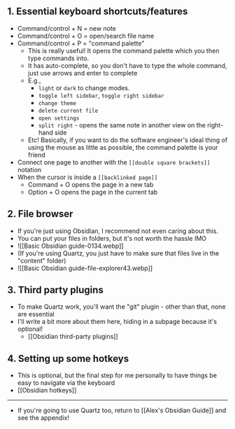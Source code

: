 ## 1. Essential keyboard shortcuts/features
- Command/control + N = new note
- Command/control + O = open/search file name
- Command/control + P = "command palette"
	- This is really useful! It opens the command palette which you then type commands into. 
	- It has auto-complete, so you don't have to type the whole command, just use arrows and enter to complete
	- E.g., 
		- `light` or `dark` to change modes. 
		- `toggle left sidebar`, `toggle right sidebar`
		- `change theme`
		- `delete current file`
		- `open settings`
		- `split right` - opens the same note in another view on the right-hand side
	- Etc! Basically, if you want to do the software engineer's ideal thing of using the mouse as little as possible, the command palette is your friend
- Connect one page to another with the `[[double square brackets]]` notation
- When the cursor is inside a `[[backlinked page]]`
	- Command + O opens the page in a new tab
	- Option + O opens the page in the current tab
## 2. File browser
- If you're just using Obsidian, I recommend not even caring about this. 
- You can put your files in folders, but it's not worth the hassle IMO
- ![[Basic Obsidian guide-0134.webp]]
- (If you're using Quartz, you just have to make sure that files live in the "content" folder)
- ![[Basic Obsidian guide-file-explorer43.webp]]
## 3. Third party plugins
- To make Quartz work, you'll want the "git" plugin - other than that, none are essential
- I'll write a bit more about them here, hiding in a subpage because it's optional! 
	- [[Obsidian third-party plugins]]
## 4. Setting up some hotkeys
- This is optional, but the final step for me personally to have things be easy to navigate via the keyboard
- [[Obsidian hotkeys]]

--- 

- If you're going to use Quartz too, return to [[Alex's Obsidian Guide]] and see the appendix!